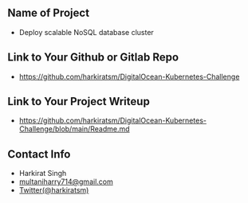 ## Name of Project 
* Deploy scalable NoSQL database cluster

## Link to Your Github or Gitlab Repo
* https://github.com/harkiratsm/DigitalOcean-Kubernetes-Challenge

## Link to Your Project Writeup
* https://github.com/harkiratsm/DigitalOcean-Kubernetes-Challenge/blob/main/Readme.md

## Contact Info
* Harkirat Singh
* multaniharry714@gmail.com 
* [Twitter(@harkiratsm)](https://twitter.com/harkiratsm)
